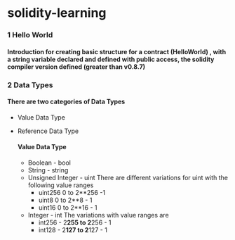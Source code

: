 # solidity-learning

### 1 Hello World

#### Introduction for creating basic structure for a contract (HelloWorld) , with a string variable declared and defined with public access, the solidity compiler version defined (greater than v0.8.7)

### 2 Data Types

#### There are two categories of Data Types

- Value Data Type
- Reference Data Type

  #### Value Data Type

  - Boolean - bool
  - String - string
  - Unsigned Integer - uint
    There are different variations for uint with the following value ranges
    - uint256 0 to 2\*\*256 -1
    - uint8 0 to 2\*\*8 - 1
    - uint16 0 to 2\*\*16 - 1
  - Integer - int
    The variations with value ranges are
    - int256 - 2**255 to 2**256 - 1
    - int128 - 2**127 to 2**127 - 1
